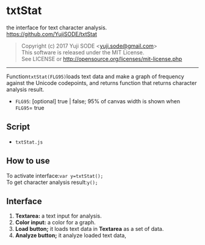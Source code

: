 # txtStat
the interface for text character analysis.
https://github.com/YujiSODE/txtStat

>Copyright (c) 2017 Yuji SODE \<yuji.sode@gmail.com\>  
>This software is released under the MIT License.  
>See LICENSE or http://opensource.org/licenses/mit-license.php
______

Function`txtStat(FLG95)`loads text data and make a graph of frequency against the Unicode codepoints,
and returns function that returns character analysis result.

* `FLG95`: [optional] true | false; 95% of canvas width is shown when `FLG95`= true

## Script
* `txtStat.js`
## How to use
To activate interface:`var y=txtStat();`  
To get character analysis result:`y();`
## Interface
1. __Textarea:__ a text input for analysis.
2. __Color input:__ a color for a graph.
3. __Load button;__ it loads text data in __Textarea__ as a set of data.
4. __Analyze button;__ it analyze loaded text data,
